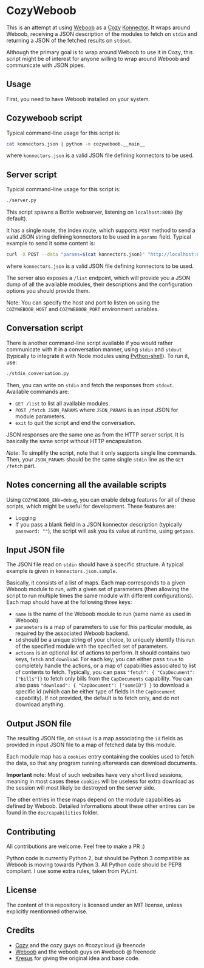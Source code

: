 CozyWeboob
==========

This is an attempt at using [Weboob](http://weboob.org/) as a
[Cozy](http://cozy.io/) [Konnector](https://github.com/cozy-labs/konnectors).
It wraps around Weboob, receiving a JSON description of the modules to fetch
on `stdin` and returning a JSON of the fetched results on `stdout`.

Although the primary goal is to wrap around Weboob to use it in Cozy, this
script might be of interest for anyone willing to wrap around Weboob and
communicate with JSON pipes.


## Usage

First, you need to have Weboob installed on your system.

## Cozyweboob script

Typical command-line usage for this script is:
```bash
cat konnectors.json | python -m cozyweboob.__main__
```
where `konnectors.json` is a valid JSON file defining konnectors to be used.


## Server script

Typical command-line usage for this script is:
```bash
./server.py
```
This script spawns a Bottle webserver, listening on `localhost:8080` (by
default).

It has a single route, the index route, which supports `POST` method to send a
valid JSON string defining konnectors to be used in a `params` field. Typical
example to send it some content is:
```bash
curl -X POST --data "params=$(cat konnectors.json)" "http://localhost:8080/"
```
where `konnectors.json` is a valid JSON file defining konnectors to be used.


The server also exposes a `/list` endpoint, which will provide you a JSON dump
of all the available modules, their descriptions and the configuration options
you should provide them.


Note: You can specify the host and port to listen on using the
`COZYWEBOOB_HOST` and `COZYWEBOOB_PORT` environment variables.


## Conversation script

There is another command-line script available if you would rather communicate
with it in a conversation manner, using `stdin` and `stdout` (typically to
integrate it with Node modules using
[Python-shell](https://github.com/extrabacon/python-shell)). To run it, use:
```bash
./stdin_conversation.py
```

Then, you can write on `stdin` and fetch the responses from `stdout`.
Available commands are:
* `GET /list` to list all available modules.
* `POST /fetch JSON_PARAMS` where `JSON_PARAMS` is an input JSON for module
  parameters.
* `exit` to quit the script and end the conversation.

JSON responses are the same one as from the HTTP server script. It is
basically the same script without HTTP encapsulation.

_Note_: To simplify the script, note that it only supports single line
commands. Then, your `JSON_PARAMS` should be the same single `stdin` line as
the `GET /fetch` part.


## Notes concerning all the available scripts

Using `COZYWEBOOB_ENV=debug`, you can enable debug features for all of these
scripts, which might be useful for development. These features are:
* Logging
* If you pass a blank field in a JSON konnector description
(typically `password: ""`), the script will ask you its value at runtime,
using `getpass`.


## Input JSON file

The JSON file read on `stdin` should have a specific structure. A typical
example is given in `konnectors.json.sample`.

Basically, it consists of a list of maps. Each map corresponds to a given
Weboob module to run, with a given set of parameters (then allowing the script
to run multiple times the same module with different configurations). Each
map should have at the following three keys:
* `name` is the name of the Weboob module to run (same name as used in
  Weboob).
* `parameters` is a map of parameters to use for this particular module, as
  required by the associated Weboob backend.
* `id` should be a unique string of your choice, to uniquely identify this run
  of the specified module with the specified set of parameters.
* `actions` is an optional list of actions to perform. It should contains two
  keys, `fetch` and `download`. For each key, you can either pass `true` to
  completely handle the actions, or a map of capabilities associated to list
  of contents to fetch.
  Typically, you can pass `"fetch": { "CapDocument": ["bills"]}` to fetch only
  bills from the `CapDocuments` capability. You can also pass
  `"download": { "CapDocument": ["someID"] }` to download a specific id (which
  can be either type of fields in the `CapDocument` capability).
  If not provided, the default is to fetch only, and do not download anything.


## Output JSON file

The resulting JSON file, on `stdout` is a map associating the `id` fields as
provided in input JSON file to a map of fetched data by this module.

Each module map has a `cookies` entry containing the cookies used to fetch the
data, so that any program running afterwards can download documents.

**Important** note: Most of such websites have very short lived sessions,
meaning in most cases these `cookies` will be useless for extra download as
the session will most likely be destroyed on the server side.

The other entries in these maps depend on the module capabilities as defined
by Weboob. Detailed informations about these other entires can be found in the
`doc/capabilities` folder.


## Contributing

All contributions are welcome. Feel free to make a PR :)

Python code is currently Python 2, but should be Python 3 compatible as Weboob
is moving towards Python 3. All Python code should be PEP8 compliant. I use
some extra rules, taken from PyLint.


## License

The content of this repository is licensed under an MIT license, unless
explicitly mentionned otherwise.


## Credits

* [Cozy](http://cozy.io/) and the cozy guys on #cozycloud @ freenode
* [Weboob](http://weboob.org/) and the weboob guys on #weboob @ freenode
* [Kresus](https://github.com/bnjbvr/kresus/) for giving the original idea and
  base code.
